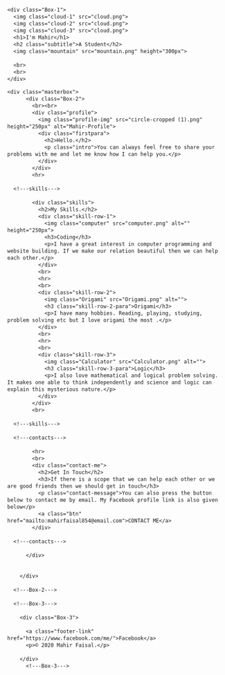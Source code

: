 
<html lang="en">
  <head>
    <meta charset="UTF-8">
    <title>Web Development</title>
    <link rel="stylesheet" href="Styles.css">
    <link rel="icon" href="favicon (1).ico">
    <link href="https://fonts.googleapis.com/css2?family=Dancing+Script:wght@600&display=swap" rel="stylesheet">
    <link href="https://fonts.googleapis.com/css2?family=Recursive:wght@700&display=swap" rel="stylesheet">
  </head>
  <body>
    <!---
      <div class="fixedmenu">
        My site
      </div>
    --->
    <h1 class="heading"></h1>

    <div class="Box-1">
      <img class="cloud-1" src="cloud.png">
      <img class="cloud-2" src="cloud.png">
      <img class="cloud-3" src="cloud.png">
      <h1>I'm Mahir</h1>
      <h2 class="subtitle">A Student</h2>
      <img class="mountain" src="mountain.png" height="300px">

      <br>
      <br>
    </div>

  <!---Box-2--->
    <div class="masterbox">
          <div class="Box-2">
            <br><br>
            <div class="profile">
              <img class="profile-img" src="circle-cropped (1).png" height="250px" alt="Mahir-Profile">
              <div class="firstpara">
                <h2>Hello.</h2>
                <p class="intro">You can always feel free to share your problems with me and let me know how I can help you.</p>
              </div>
            </div>
            <hr>

      <!---skills--->

            <div class="skills">
              <h2>My Skills.</h2>
              <div class="skill-row-1">
                <img class="computer" src="computer.png" alt="" height="250px">
                <h3>Coding</h3>
                <p>I have a great interest in computer programming and website building. If we make our relation beautiful then we can help each other.</p>
              </div>
              <br>
              <hr>
              <br>
              <div class="skill-row-2">
                <img class="Origami" src="Origami.png" alt="">
                <h3 class="skill-row-2-para">Origami</h3>
                <p>I have many hobbies. Reading, playing, studying, problem solving etc but I love origami the most .</p>
              </div>
              <br>
              <hr>
              <br>
              <div class="skill-row-3">
                <img class="Calculator" src="Calculator.png" alt="">
                <h3 class="skill-row-3-para">Logic</h3>
                <p>I also love mathematical and logical problem solving. It makes one able to think independently and science and logic can explain this mysterious nature.</p>
              </div>
            </div>
            <br>

      <!---skills--->

      <!---contacts--->

            <hr>
            <br>
            <div class="contact-me">
              <h2>Get In Touch</h2>
              <h3>If there is a scope that we can help each other or we are good friends then we should get in touch</h3>
              <p class="contact-message">You can also press the button below to contact me by email. My Facebook profile link is also given below</p>
              <a class="btn" href="mailto:mahirfaisal854@email.com">CONTACT ME</a>
            </div>

      <!---contacts--->

          </div>


        </div>

      <!---Box-2--->

      <!---Box-3--->

        <div class="Box-3">

          <a class="footer-link" href="https://www.facebook.com/me/">Facebook</a>
          <p>© 2020 Mahir Faisal.</p>

        </div>
          <!---Box-3--->



  </body>


</html>
